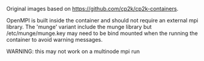 Original images based on https://github.com/cp2k/cp2k-containers.

OpenMPI is built inside the container and should not require an external mpi library. The 'munge' variant include 
the munge library but /etc/munge/munge.key may need to be bind mounted when the running the container to avoid
warning messages.

WARNING: this may not work on a multinode mpi run
